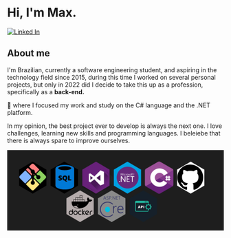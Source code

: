 # Hi, I'm Max.
[![Linked In][linkedin-shield]](https://www.linkedin.com/in/max-daniel-8aa320266/)
## About me

I'm Brazilian, currently a software engineering student, and aspiring in the technology field since 2015, during this time I worked on several personal projects, but only in 2022 did I decide to take this up as a profession, specifically as a **back-end.**

👾 where I focused my work and study on the C# language and the .NET platform.

In my opinion, the best project ever to develop is always the next one. I love challenges, learning new skills and programming languages. I beleiebe that there is always spare to improve ourselves.

![Tech skills](img.png)


[Linkedin-shield]: https://img.shields.io/badge/LinkedIn-074F97?&style=for-the-badge&logo=LinkedIn&logoColor=white